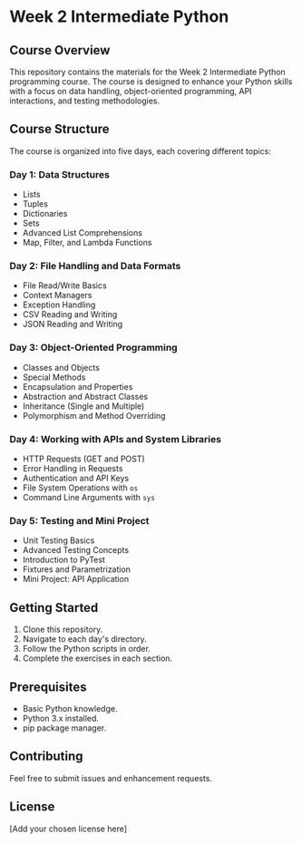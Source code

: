 # Week 2 Intermediate Python

## Course Overview

This repository contains the materials for the Week 2 Intermediate Python programming course. The course is designed to enhance your Python skills with a focus on data handling, object-oriented programming, API interactions, and testing methodologies.

## Course Structure

The course is organized into five days, each covering different topics:

### Day 1: Data Structures
- Lists
- Tuples
- Dictionaries
- Sets
- Advanced List Comprehensions
- Map, Filter, and Lambda Functions

### Day 2: File Handling and Data Formats
- File Read/Write Basics
- Context Managers
- Exception Handling
- CSV Reading and Writing
- JSON Reading and Writing

### Day 3: Object-Oriented Programming
- Classes and Objects
- Special Methods
- Encapsulation and Properties
- Abstraction and Abstract Classes
- Inheritance (Single and Multiple)
- Polymorphism and Method Overriding

### Day 4: Working with APIs and System Libraries
- HTTP Requests (GET and POST)
- Error Handling in Requests
- Authentication and API Keys
- File System Operations with `os`
- Command Line Arguments with `sys`

### Day 5: Testing and Mini Project
- Unit Testing Basics
- Advanced Testing Concepts
- Introduction to PyTest
- Fixtures and Parametrization
- Mini Project: API Application

## Getting Started

1. Clone this repository.
2. Navigate to each day's directory.
3. Follow the Python scripts in order.
4. Complete the exercises in each section.

## Prerequisites

- Basic Python knowledge.
- Python 3.x installed.
- pip package manager.

## Contributing

Feel free to submit issues and enhancement requests.

## License

[Add your chosen license here]
